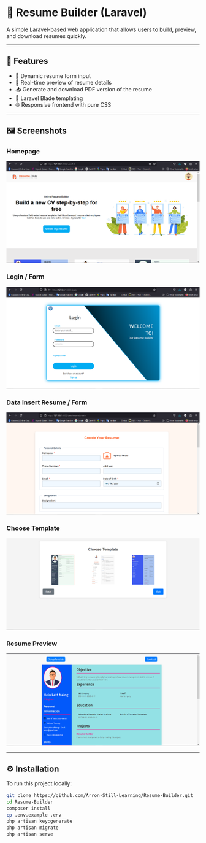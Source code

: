 # 📄 Resume Builder (Laravel)

A simple Laravel-based web application that allows users to build, preview, and download resumes quickly.

---

## 🚀 Features

- 📝 Dynamic resume form input
- 📄 Real-time preview of resume details
- 📥 Generate and download PDF version of the resume
- 🧩 Laravel Blade templating
- 🌐 Responsive frontend with pure CSS

---

## 🖼️ Screenshots

###  Homepage
![Form Page](screenshots/home_page.png)

###  Login / Form
![Login Page](screenshots/login_page.png)

###  Data Insert Resume / Form
![Data Insert Page](screenshots/data_insert_page.png)

###  Choose Template
![Choose Template Page](screenshots/choose_template_page.png)

###  Resume Preview
![Preview](screenshots/preview_template_page.png)

---

## ⚙️ Installation

To run this project locally:

```bash
git clone https://github.com/Arron-Still-Learning/Resume-Builder.git
cd Resume-Builder
composer install
cp .env.example .env
php artisan key:generate
php artisan migrate
php artisan serve
